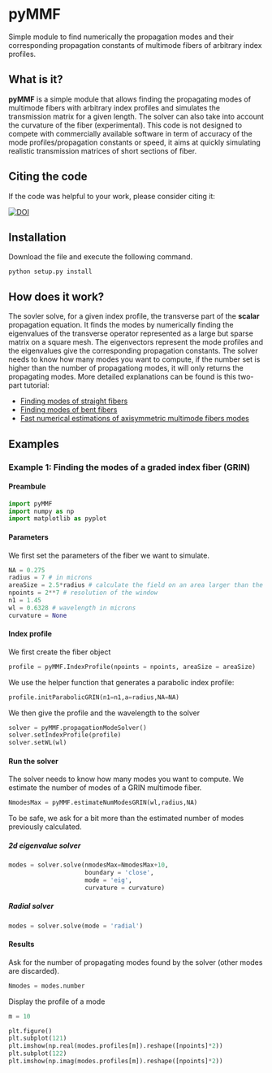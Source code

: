 # pyMMF

Simple module to find numerically the propagation modes and their corresponding propagation constants
of multimode fibers of arbitrary index profiles.


## What is it?

**pyMMF** is a simple module that allows finding the propagating modes of multimode fibers with arbitrary index profiles and simulates the transmission matrix for a given length.
The solver can also take into account the curvature of the fiber (experimental). 
This code is not designed to compete with commercially available software in term of accuracy of the mode profiles/propagation constants or speed, it aims at quickly simulating realistic transmission matrices of short sections of fiber.

## Citing the code

If the code was helpful to your work, please consider citing it:

[![DOI](https://zenodo.org/badge/148702831.svg)](https://zenodo.org/badge/latestdoi/148702831)


## Installation

Download the file and execute the following command.

```shell
python setup.py install
```

## How does it work?

The sovler solve, for a given index profile, the transverse part of the **scalar** propagation equation.
It finds the modes by numerically finding the eigenvalues of the transverse operator represented as a large but sparse matrix on a square mesh.
The eigenvectors represent the mode profiles and the eigenvalues give the corresponding propagation constants.
The solver needs to know how many modes you want to compute, if the number set is higher than the number of propagationg modes, it will only returns the propagating modes.
More detailed explanations can be found is this two-part tutorial:
* [Finding modes of straight fibers](https://www.wavefrontshaping.net/post/id/3)
* [Finding modes of bent fibers](https://www.wavefrontshaping.net/post/id/4)
* [Fast numerical estimations of axisymmetric multimode fibers modes](https://www.wavefrontshaping.net/post/id/66)

## Examples

### Example 1: Finding the modes of a graded index fiber (GRIN)

#### Preambule

```python
import pyMMF
import numpy as np
import matplotlib as pyplot
```

#### Parameters

We first set the parameters of the fiber we want to simulate.

```python
NA = 0.275
radius = 7 # in microns
areaSize = 2.5*radius # calculate the field on an area larger than the diameter of the fiber
npoints = 2**7 # resolution of the window
n1 = 1.45
wl = 0.6328 # wavelength in microns
curvature = None
```

#### Index profile

We first create the fiber object

```python
profile = pyMMF.IndexProfile(npoints = npoints, areaSize = areaSize)
```
We use the helper function that generates a parabolic index profile:

```python
profile.initParabolicGRIN(n1=n1,a=radius,NA=NA)
```

We then give the profile and the wavelength to the solver

```python
solver = pyMMF.propagationModeSolver()
solver.setIndexProfile(profile)
solver.setWL(wl)
```

#### Run the solver

The solver needs to know how many modes you want to compute. 
We estimate the number of modes of a GRIN multimode fiber.


```python
NmodesMax = pyMMF.estimateNumModesGRIN(wl,radius,NA)
```

To be safe, we ask for a bit more than the estimated number of modes previously calculated.

##### 2d eigenvalue solver
```python
modes = solver.solve(nmodesMax=NmodesMax+10,
                     boundary = 'close',
                     mode = 'eig',
                     curvature = curvature)
```

##### Radial solver
```python
modes = solver.solve(mode = 'radial')
```

#### Results


Ask for the number of propagating modes found by the solver (other modes are discarded).

```python
Nmodes = modes.number
```
Display the profile of a mode

```python
m = 10

plt.figure()
plt.subplot(121)
plt.imshow(np.real(modes.profiles[m]).reshape([npoints]*2))
plt.subplot(122)
plt.imshow(np.imag(modes.profiles[m]).reshape([npoints]*2))
```

